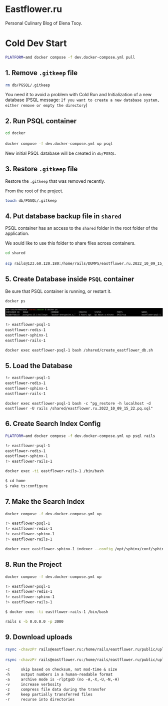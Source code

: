 # Eastflower.ru

Personal Culinary Blog of Elena Tsoy.
# Cold Dev Start

```sh
PLATFORM=amd docker compose -f dev.docker-compose.yml pull
```

## 1. Remove `.gitkeep` file

```sh
rm db/PGSQL/.gitkeep
```

You need it to avoid a problem with Cold Run and Initialization of a new database (PSQL message: `If you want to create a new database system, either remove or empty the directory`)

## 2. Run PSQL container

```sh
cd docker

docker compose -f dev.docker-compose.yml up psql
```

New initial PSQL database will be created in `db/PGSQL`.

## 3. Restore `.gitkeep` file

Restore the `.gitkeep` that was removed recently.

From the root of the project.

```sh
touch db/PGSQL/.gitkeep
```

## 4. Put database backup file in `shared`

PSQL container has an access to the `shared` folder in the root folder of the application.

We sould like to use this folder to share files across containers.

```sh
cd shared

scp rails@123.60.120.180:/home/rails/DUMPS/eastflower.ru.2022_10_09_15_22.pq.sql .
```

## 5. Create Database inside `PSQL` container

Be sure that PSQL container is running, or restart it.

```sh
docker ps
```

<img src="./readme/docker-ps-1.png" />

```sh
!> eastflower-psql-1
eastflower-redis-1
eastflower-sphinx-1
eastflower-rails-1
```

```sh
docker exec eastflower-psql-1 bash /shared/create_eastflower_db.sh
```

## 5. Load the Database

```sh
!> eastflower-psql-1
eastflower-redis-1
eastflower-sphinx-1
eastflower-rails-1
```

```
docker exec eastflower-psql-1 bash -c "pg_restore -h localhost -d eastflower -U rails /shared/eastflower.ru.2022_10_09_15_22.pq.sql"
```
## 6. Create Search Index Config

```sh
PLATFORM=amd docker compose -f dev.docker-compose.yml up psql rails
```

```sh
!> eastflower-psql-1
eastflower-redis-1
eastflower-sphinx-1
!> eastflower-rails-1
```

```sh
docker exec -ti eastflower-rails-1 /bin/bash
```

```sh
$ cd home
$ rake ts:configure
```

## 7. Make the Search Index

```sh
docker compose -f dev.docker-compose.yml up
```

```sh
!> eastflower-psql-1
!> eastflower-redis-1
!> eastflower-sphinx-1
!> eastflower-rails-1
```

```sh
docker exec eastflower-sphinx-1 indexer --config /opt/sphinx/conf/sphinx.conf --all
```

## 8. Run the Project

```sh
docker compose -f dev.docker-compose.yml up
```

```sh
!> eastflower-psql-1
!> eastflower-redis-1
!> eastflower-sphinx-1
!> eastflower-rails-1
```

```sh
$ docker exec -ti eastflower-rails-1 /bin/bash
```

```sh
rails s -b 0.0.0.0 -p 3000
```

## 9. Download uploads

```sh
rsync -chavzPr rails@eastflower.ru:/home/rails/eastflower.ru/public/uploads .

rsync -chavzPr rails@eastflower.ru:/home/rails/eastflower.ru/public/uploads .
```

```
-c     skip based on checksum, not mod-time & size
-h     output numbers in a human-readable format
-a     archive mode is -rlptgoD (no -A,-X,-U,-N,-H)
-v     increase verbosity
-z     compress file data during the transfer
-P     keep partially transferred files
-r     recurse into directories
```
